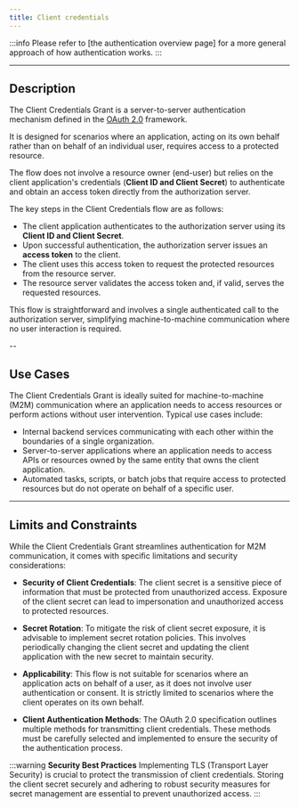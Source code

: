 ```yaml
---
title: Client credentials
---
```


:::info
Please refer to [the authentication overview page] for a more general approach of how authentication works.
:::

---
## Description

The Client Credentials Grant is a server-to-server authentication mechanism defined in the [OAuth 2.0](https://www.rfc-editor.org/rfc/rfc6749#section-1.3.4) framework.

It is designed for scenarios where an application, acting on its own behalf rather than on behalf of an individual user, requires access to a protected resource.

The flow does not involve a resource owner (end-user) but relies on the client application's credentials (**Client ID and Client Secret**) to authenticate and obtain an access token directly from the authorization server.

The key steps in the Client Credentials flow are as follows:

* The client application authenticates to the authorization server using its **Client ID and Client Secret**.
* Upon successful authentication, the authorization server issues an **access token** to the client.
* The client uses this access token to request the protected resources from the resource server.
* The resource server validates the access token and, if valid, serves the requested resources.

This flow is straightforward and involves a single authenticated call to the authorization server, simplifying machine-to-machine communication where no user interaction is required.

--

## Use Cases

The Client Credentials Grant is ideally suited for machine-to-machine (M2M) communication where an application needs to access resources or perform actions without user intervention. Typical use cases include:

* Internal backend services communicating with each other within the boundaries of a single organization.
* Server-to-server applications where an application needs to access APIs or resources owned by the same entity that owns the client application.
* Automated tasks, scripts, or batch jobs that require access to protected resources but do not operate on behalf of a specific user.

---

## Limits and Constraints

While the Client Credentials Grant streamlines authentication for M2M communication, it comes with specific limitations and security considerations:

* **Security of Client Credentials**: The client secret is a sensitive piece of information that must be protected from unauthorized access. Exposure of the client secret can lead to impersonation and unauthorized access to protected resources.

* **Secret Rotation**: To mitigate the risk of client secret exposure, it is advisable to implement secret rotation policies. This involves periodically changing the client secret and updating the client application with the new secret to maintain security.

* **Applicability**: This flow is not suitable for scenarios where an application acts on behalf of a user, as it does not involve user authentication or consent. It is strictly limited to scenarios where the client operates on its own behalf.

* **Client Authentication Methods**: The OAuth 2.0 specification outlines multiple methods for transmitting client credentials. These methods must be carefully selected and implemented to ensure the security of the authentication process.

:::warning
**Security Best Practices**
Implementing TLS (Transport Layer Security) is crucial to protect the transmission of client credentials. Storing the client secret securely and adhering to robust security measures for secret management are essential to prevent unauthorized access.
:::

